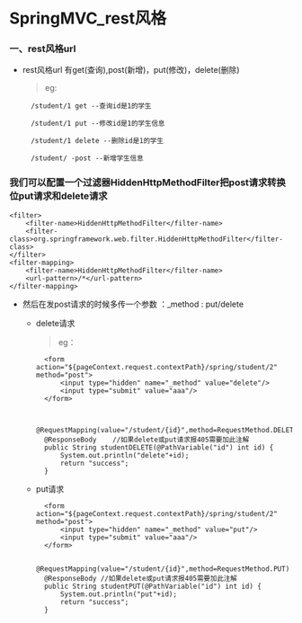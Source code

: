 # SpringMVC_rest风格

### 一、rest风格url

* rest风格url 有get(查询),post(新增)，put(修改)，delete(删除)

    >eg:

        /student/1 get --查询id是1的学生

        /student/1 put --修改id是1的学生信息

        /student/1 delete --删除id是1的学生

        /student/ -post --新增学生信息

### 我们可以配置一个过滤器HiddenHttpMethodFilter把post请求转换位put请求和delete请求

    <filter>
        <filter-name>HiddenHttpMethodFilter</filter-name>
        <filter-class>org.springframework.web.filter.HiddenHttpMethodFilter</filter-class>
    </filter>
    <filter-mapping>
        <filter-name>HiddenHttpMethodFilter</filter-name>
        <url-pattern>/*</url-pattern>
    </filter-mapping>

* 然后在发post请求的时候多传一个参数 ：_method : put/delete

    * delete请求
        
         >eg：
            
            <form action="${pageContext.request.contextPath}/spring/student/2" method="post">
                <input type="hidden" name="_method" value="delete"/>
                <input type="submit" value="aaa"/>
            </form>


            @RequestMapping(value="/student/{id}",method=RequestMethod.DELETE)
            @ResponseBody    //如果delete或put请求报405需要加此注解
            public String studentDELETE(@PathVariable("id") int id) {
                System.out.println("delete"+id);
                return "success";
            }

    * put请求

            <form action="${pageContext.request.contextPath}/spring/student/2" method="post">
                <input type="hidden" name="_method" value="put"/>
                <input type="submit" value="aaa"/>
            </form>

            @RequestMapping(value="/student/{id}",method=RequestMethod.PUT)
            @ResponseBody //如果delete或put请求报405需要加此注解
            public String studentPUT(@PathVariable("id") int id) {
                System.out.println("put"+id);
                return "success";
            }
